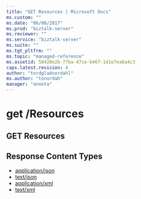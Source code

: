 ```yaml
---
title: "GET Resources | Microsoft Docs"
ms.custom: ""
ms.date: "06/08/2017"
ms.prod: "biztalk-server"
ms.reviewer: ""
ms.service: "biztalk-server"
ms.suite: ""
ms.tgt_pltfrm: ""
ms.topic: "managed-reference"
ms.assetid: 58428e2b-77ba-47ce-b467-1d1e7ea8a4c3
caps.latest.revision: 4
author: "tordgladnordahl"
ms.author: "tonordah"
manager: "anneta"
---
```

# get  /Resources
## GET Resources

Response Content Types
---

- [application/json](../feature-pack-1/get-resources-application-json.md)
- [text/json](../feature-pack-1/get-resources-text-json.md)
- [application/xml](../feature-pack-1/get-resources-application-xml.md)
- [text/xml](../feature-pack-1/get-resources-text-xml.md)
